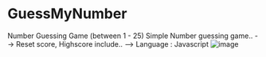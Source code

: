 # GuessMyNumber
Number Guessing Game (between 1 - 25)
Simple Number guessing game..
 --> Reset score, Highscore include..
 --> Language : Javascript
 ![image](https://user-images.githubusercontent.com/24280358/118969569-e0471880-b975-11eb-9b2e-e45b624f8bce.png)

